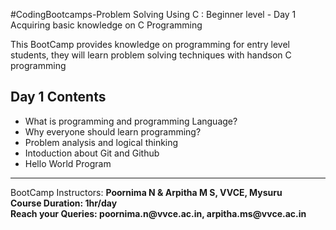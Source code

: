 #CodingBootcamps-Problem Solving Using C : Beginner level - Day 1
Acquiring basic knowledge on C Programming
<p> This BootCamp provides knowledge on programming for entry level students, they will learn problem solving techniques with handson C programming </p>

<h2> Day 1 Contents </h2>
<ul>
  <li> What is programming and programming Language? </li>
  <li> Why everyone should learn programming? </li>
  <li> Problem analysis and logical thinking </li>
  <li> Intoduction about Git and Github </li>
  <li> Hello World Program </li>
  </ul>
  <hr>
  BootCamp Instructors: <b>Poornima N & Arpitha M S,<b> VVCE, Mysuru <br>
  Course Duration: <b>1hr/day</b> <br>
  Reach your Queries:<b> poornima.n@vvce.ac.in, arpitha.ms@vvce.ac.in </b>
  
 
